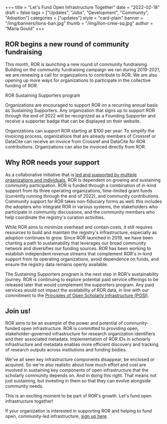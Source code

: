 +++
title = "Let's Fund Open Infrastructure Together"
date = "2022-02-18"
draft = false
tags = ["Updates", "Jobs", "Development", "Community", "Adoption"]
categories = ["updates"]
style = "card-plain"
banner = "/img/banners/lions-ban.jpg"
thumb = "/img/lion-crew-sq.jpg"
author = "Maria Gould"
+++

## **ROR begins a new round of community fundraising**

This month, ROR is launching a new round of community fundraising. Building on the community fundraising campaign we ran during 2019-2021, we are renewing a call for organizations to contribute to ROR. We are also opening up more ways for organizations to participate in the collective funding of ROR.

ROR Sustaining Supporters program

Organizations are encouraged to support ROR on a recurring annual basis as Sustaining Supporters. Any organization that signs up to support ROR through the end of 2022 will be recognized as a Founding Supporter and receive a supporter badge that can be displayed on their website.

Organizations can support ROR starting at $100 per year. To simplify the invoicing process, organizations that are already members of Crossref or DataCite can receive an invoice from Crossref and DataCite for ROR contributions. Organizations can also be invoiced directly from ROR.

## **Why ROR needs your support**

As a collaborative initiative that is [led and supported by multiple organizations and individuals](https://ror.org/governance), ROR is dependent on growing and sustaining community participation. ROR is funded through a combination of in-kind support from its three operating organizations, time-limited grant funds (currently running through the end of 2022), and community contributions. Community support for ROR takes non-fiduciary forms as well: this includes the adopters who integrate ROR in various systems, the stakeholders who participate in community discussions, and the community members who help coordinate the registry's curation activities.

While ROR aims to minimize overhead and contain costs, it still requires resources to build and maintain the registry's infrastructure, especially as adoption continues to grow. Since ROR launched in 2019, we have been charting a path to sustainability that leverages our broad community network and diversifies our funding sources. ROR has been working to establish independent revenue streams that complement ROR's in-kind support from its operating organizations, avoid dependence on funds, and ensure the registry data remains openly available.

The Sustaining Supporters program is the next step in ROR's sustainability journey. ROR is continuing to explore potential paid service offerings to be released later that would complement the supporters program. Any paid services would not impact the availability of ROR data, in line with our commitment to the [Principles of Open Scholarly Infrastructure (POSI)](https://openscholarlyinfrastructure.org/).

## **Join us!** 

ROR aims to be an example of the power and potential of community-funded open infrastructure. ROR is committed to providing open, stakeholder-governed infrastructure for research organization identifiers and their associated metadata. Implementation of ROR IDs in scholarly infrastructure and metadata enables more efficient discovery and tracking of research outputs across institutions and funding bodies.

We've all seen key infrastructure components disappear, be enclosed or acquired. So we're also realistic about how much effort and cost are involved in sustaining key components of open infrastructure that the scholarly community depends on. And in doing this right. That means not just sustaining, but investing in them so that they can evolve alongside community needs.

This is an exciting moment to be part of ROR's growth. Let's fund open infrastructure together!

If your organization is interested in supporting ROR and helping to fund open, community-led infrastructure, [sign up here](https://ror.org/sustain/).
